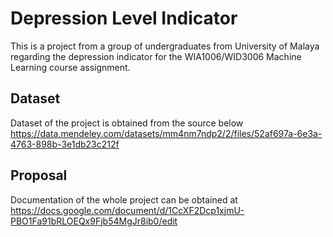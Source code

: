 # Depression Level Indicator
This is a project from a group of undergraduates from University of Malaya regarding the depression indicator for the WIA1006/WID3006 Machine Learning course assignment.
## Dataset
Dataset of the project is obtained from the source below
https://data.mendeley.com/datasets/mm4nm7ndp2/2/files/52af697a-6e3a-4763-898b-3e1db23c212f
## Proposal
Documentation of the whole project can be obtained at
https://docs.google.com/document/d/1CcXF2Dcp1xjmU-PBO1Fa91bRLOEQx9Fjb54MgJr8ib0/edit

